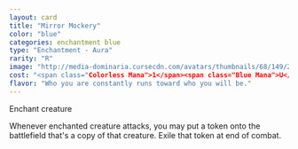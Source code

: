 ```yaml
---
layout: card
title: "Mirror Mockery"
color: "blue"
categories: enchantment blue
type: "Enchantment - Aura"
rarity: "R"
image: "http://media-dominaria.cursecdn.com/avatars/thumbnails/68/149/200/283/635614917800071237.png"
cost: "<span class="Colorless Mana">1</span><span class="Blue Mana">U</span>"
flavor: "Who you are constantly runs toward who you will be."
---
```


Enchant creature

Whenever enchanted creature attacks, you may put a token onto the battlefield that's a copy of that creature.  Exile that token at end of combat.
